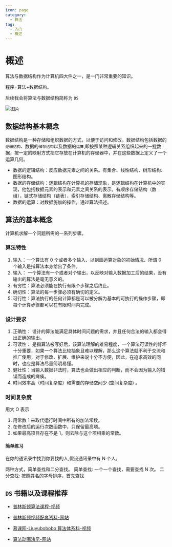 ```yaml
---
icon: page
category:
  - 算法
tag:
  - 入门
  - 概述
---
```


# 概述

算法与数据结构作为计算机四大件之一，是一门非常重要的知识。

程序=算法+数据结构。

<Badge text="注意" type="danger"/> 后续我会将算法与数据结构简称为 `DS`

![图片](https://note.shubowei.com/note/2022%2010%2013%2023%2030%2025%201665675025%201665675025123%20OvVEDe%20%E6%95%B0%E6%8D%AE%E7%BB%93%E6%9E%84%E5%92%8C%E7%AE%97%E6%B3%95%20.png)

## 数据结构基本概念

数据结构是一种存储和组织数据的方式，以便于访问和修改。数据结构包括数据的`逻辑结构`、数据的`储存结构`以及数据的`运算`,即按照某种逻辑关系组织起来的一批数据，按一定的映射方式把它存放在计算机的存储器中，并在这些数据上定义了一个运算几何。

- 数据的逻辑结构：反应数据元素之间的关系。有集合、线性结构、树形结构、图形结构。
- 数据的存储结构：逻辑结构在计算机的存储现象，是逻辑结构在计算机中的实现，他包括数据元素的表示和元素之间关系的表示。有顺序存储结构（数组），链式存储结构（链表），索引存储结构、离散存储结构等。
- 数据的运算：对数据施加的操作，通过算法描述。

## 算法的基本概念

计算机求解一个问题所需的一系列步骤。

### 算法特性

1. 输入：一个算法有 0 个或者多个输入、以刻画运算对象的初始情况、所谓 0 个输入是指算法本身给出了条件。
2. 输入： 一个算法有一个或者对个输出，以反映对输入数据加工后的结果，没有输出的算法是毫无意义的。
3. 有穷性：算法必须能在执行有限个步骤之后终止。
4. 确切性：算法的每一步骤必须有确切的定义。
5. 可行性：算法执行的任何计算都是可以被分解为基本的可执行的操作步骤，即每个计算步骤都可以在有限时间内完成。

### 设计要求

1. 正确性： 设计的算法能满足具体时间问题的需求，并且任何合法的输入都会得出正确的输出。
2. 可读性： 是指算法被写好后，该算法理解的难易程度，一个算法可读性的好坏十分重要，如果一个算法比较抽象且难以理解，那么这个算法就不利于交流和推广使用，对于修改、扩展、维护来说十分不方便，因此，在追求高效的同时，也应是算法尽量简明易懂。
3. 健壮性：当输入数据非法时，算法也会做出相应的判断，而不会因为输入的错误而造成的瘫痪。
4. 时间效率高（时间复杂度）和需要的存储空间少 (空间复杂度) 。

### 时间复杂度

用大 O 表示

1. 用常数 1 来取代运行时间中所有的加法常数。
2. 在修改后的运行次数函数中，只保留最高项。
3. 如果最高项目存在不是 1，则去除与这个项相乘的常数。

#### 简单练习

在你的通讯录中找到你要找的人,假设通讯录中有 N 个人。

两种方式，简单查找和二分查找。
简单查找: 一个一个查找，需要查找 N 次。
二分查找: 按照姓名的字母排序，首先查找

## `DS` 书籍以及课程推荐

- [普林斯顿算法课程-视频](https://www.bilibili.com/video/BV1K4411b7jM/?spm_id_from=333.337.search-card.all.click&vd_source=15b5d076158b9fa3660fee097aff4f92)
- [普林斯顿视频配套资料-网站](https://algs4.cs.princeton.edu/home/)
- [慕课网-Liuyubobobo 算法体系科-视频](https://class.imooc.com/sale/datastructure?mc_marking=847f8fb5de6faa3343df639065d45b7d&mc_channel=imoocsearch)

- [算法动画演示-网站](https://www.cs.usfca.edu/~galles/visualization/Algorithms.html)
